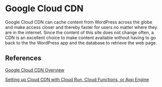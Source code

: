 # Google Cloud CDN
Google Cloud CDN can cache content from WordPress across the globe and make access closer and thereby faster for users no matter where they are in the internet. Since the content of this site does not change often, a CDN is an excellent choice to make content available without having to go back to the the WordPress app and the database to retrieve the web page.

## References
[Google Cloud CDN Overview](https://cloud.google.com/cdn/docs/overview)

[Setting up Cloud CDN with Cloud Run, Cloud Functions, or App Engine](https://cloud.google.com/cdn/docs/setting-up-cdn-with-serverless)